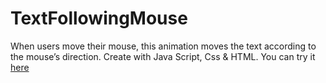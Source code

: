 # TextFollowingMouse
When users move their mouse, this animation moves the text according to the mouse’s direction.
Create with Java Script, Css & HTML.
You can try it [here]()
